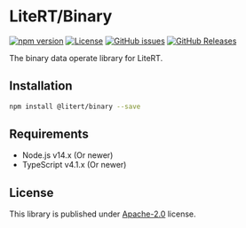 # LiteRT/Binary

[![npm version](https://img.shields.io/npm/v/@litert/binary.svg?colorB=brightgreen)](https://www.npmjs.com/package/@litert/binary "Stable Version")
[![License](https://img.shields.io/npm/l/@litert/binary.svg?maxAge=2592000?style=plastic)](https://github.com/litert/binary.js/blob/master/LICENSE)
[![GitHub issues](https://img.shields.io/github/issues/litert/binary.js.svg)](https://github.com/litert/binary.js/issues)
[![GitHub Releases](https://img.shields.io/github/release/litert/binary.js.svg)](https://github.com/litert/binary.js/releases "Stable Release")

The binary data operate library for LiteRT.

## Installation

```sh
npm install @litert/binary --save
```

## Requirements

- Node.js v14.x (Or newer)
- TypeScript v4.1.x (Or newer)

## License

This library is published under [Apache-2.0](./LICENSE) license.
